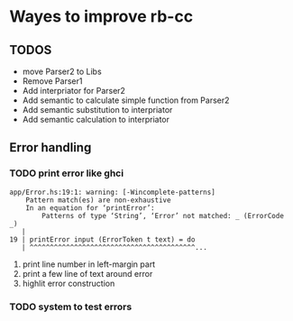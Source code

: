 # Wayes to improve rb-cc
## TODOS
- move Parser2 to Libs
- Remove Parser1 
- Add interpriator for Parser2
- Add semantic to calculate simple function from Parser2
- Add semantic substitution to interpriator
- Add semantic calculation to interpriator



## Error handling

### TODO print error like ghci


```
app/Error.hs:19:1: warning: [-Wincomplete-patterns]
    Pattern match(es) are non-exhaustive
    In an equation for ‘printError’:
        Patterns of type ‘String’, ‘Error’ not matched: _ (ErrorCode _)
   |
19 | printError input (ErrorToken t text) = do
   | ^^^^^^^^^^^^^^^^^^^^^^^^^^^^^^^^^^^^^^^^^...

```
1. print line number in left-margin part
2. print a few line of text around error
3. highlit error construction

### TODO system to test errors


